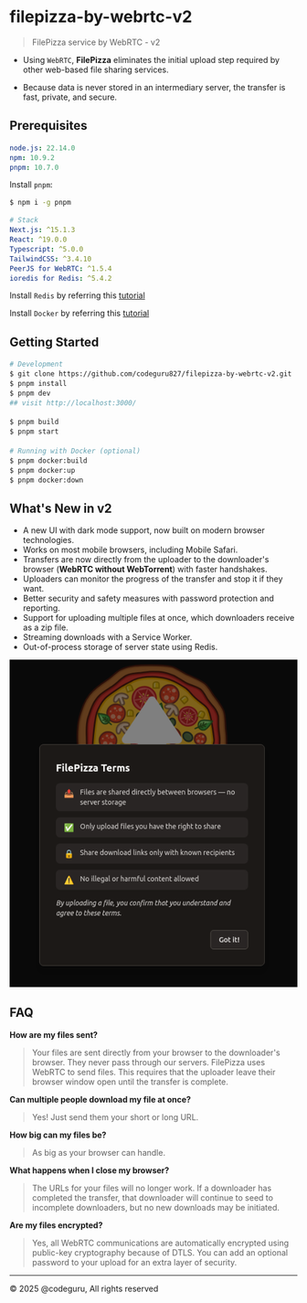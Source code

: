 # filepizza-by-webrtc-v2

> FilePizza service by WebRTC - v2

- Using `WebRTC`, **FilePizza** eliminates the initial upload step required by other web-based file sharing services.

- Because data is never stored in an intermediary server, the transfer is fast, private, and secure.

## Prerequisites

```yaml
node.js: 22.14.0
npm: 10.9.2
pnpm: 10.7.0
```

Install `pnpm`:

```bash
$ npm i -g pnpm
```

```yaml
# Stack
Next.js: ^15.1.3
React: ^19.0.0
Typescript: ^5.0.0
TailwindCSS: ^3.4.10
PeerJS for WebRTC: ^1.5.4
ioredis for Redis: ^5.4.2
```

Install `Redis` by referring this [tutorial](https://www.digitalocean.com/community/tutorials/how-to-install-and-secure-redis-on-ubuntu-22-04)

Install `Docker` by referring this [tutorial](https://www.digitalocean.com/community/tutorials/how-to-install-and-use-docker-on-ubuntu-22-04)

## Getting Started

```bash
# Development
$ git clone https://github.com/codeguru827/filepizza-by-webrtc-v2.git
$ pnpm install
$ pnpm dev
## visit http://localhost:3000/

$ pnpm build
$ pnpm start

# Running with Docker (optional)
$ pnpm docker:build
$ pnpm docker:up
$ pnpm docker:down
```

## What's New in v2

- A new UI with dark mode support, now built on modern browser technologies.
- Works on most mobile browsers, including Mobile Safari.
- Transfers are now directly from the uploader to the downloader's browser (**WebRTC without WebTorrent**) with faster handshakes.
- Uploaders can monitor the progress of the transfer and stop it if they want.
- Better security and safety measures with password protection and reporting.
- Support for uploading multiple files at once, which downloaders receive as a zip file.
- Streaming downloads with a Service Worker.
- Out-of-process storage of server state using Redis.

![FilePizza Terms](screenshot.png)

## FAQ

**How are my files sent?**

> Your files are sent directly from your browser to the downloader's browser. They never pass through our servers. FilePizza uses WebRTC to send files. This requires that the uploader leave their browser window open until the transfer is complete.

**Can multiple people download my file at once?**

> Yes! Just send them your short or long URL.

**How big can my files be?**

> As big as your browser can handle.

**What happens when I close my browser?**

> The URLs for your files will no longer work. If a downloader has completed the transfer, that downloader will continue to seed to incomplete downloaders, but no new downloads may be initiated.

**Are my files encrypted?**

> Yes, all WebRTC communications are automatically encrypted using public-key cryptography because of DTLS. You can add an optional password to your upload for an extra layer of security.

---

&copy; 2025 @codeguru, All rights reserved
